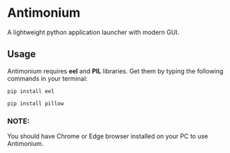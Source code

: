 # Antimonium
A lightweight python application launcher with modern GUI.

## Usage
Antimonium requires __eel__ and __PIL__ libraries. Get them by typing the following commands in your terminal:

`pip install eel`

`pip install pillow`

### NOTE:
You should have Chrome or Edge browser installed on your PC to use Antimonium.
